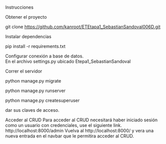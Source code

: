 Instrucciones

Obtener el proyecto

git clone https://github.com/kanroot/ETEtapa1_SebastianSandoval006D.git


Instalar dependencias

pip install -r requirements.txt


Configurar conexión a base de datos.
<BR>
En el archivo settings.py ubicado Etepa1_SebastianSandoval

Correr el servidor

python manage.py migrate

python manage.py runserver

python manage.py createsuperuser

dar sus claves de acceso.


Acceder al CRUD
   Para acceder al CRUD necesitará haber iniciado sesión como un usuario con credenciales, use el siguiente link.
   http://localhost:8000/admin
   Vuelva al http://localhost:8000/ y vera una nueva entrada en el navbar que le permitira acceder al CRUD.

